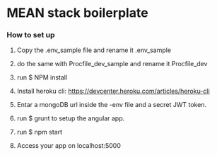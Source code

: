 # MEAN stack boilerplate

### How to set up
1. Copy the .env_sample file and rename it .env_sample
2. do the same with Procfile_dev_sample and rename it Procfile_dev
3. run $ NPM install
4. Install heroku cli: https://devcenter.heroku.com/articles/heroku-cli
5. Entar a mongoDB url inside the -env file and a secret JWT token.
6. run $ grunt to setup the angular app.

7. run $ npm start
8. Access your app on localhost:5000

